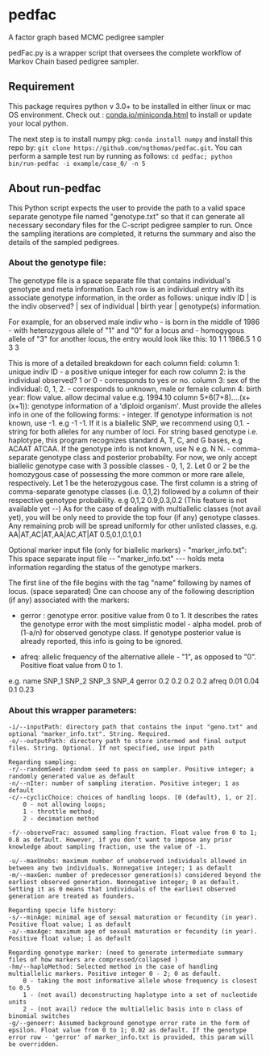 # pedfac
A factor graph based MCMC pedigree sampler

pedFac.py is a wrapper script that oversees the complete workflow of Markov Chain based pedigree sampler.

## Requirement

This package requires python v 3.0+ to be installed in either linux or mac OS environment. Check out : [conda.io/miniconda.html](conda.io/miniconda.html) to install or update your local python.

The next step is to install numpy pkg: `conda install numpy`  and install this repo by: `git clone https://github.com/ngthomas/pedfac.git`.
You can perform a sample test run by running as follows: `cd pedfac; python bin/run-pedfac -i example/case_0/ -n 5`

## About run-pedfac

This Python script expects the user to provide the path to a valid space separate genotype file named "genotype.txt" so that it can generate all necessary secondary files for the C-script pedigree sampler to run. Once the sampling iterations are completed, it returns the summary and also the details of the sampled pedigrees.

### About the genotype file:
The genotype file is a space separate file that contains individual's genotype and meta information.
Each row is an individual entry with its associate genotype information, in the order as follows: unique indiv ID | is the indiv observed? | sex of individual | birth year | genotype(s) information.

For example, for an observed male indiv who
    - is born in the middle of 1986
    - with heterozygous allele of "1" and "0" for a locus and
    - homogygous allele of "3" for another locus,
the entry would look like this: 10 1 1 1986.5 1 0 3 3

This is more of a detailed breakdown for each column field:
column 1: unique indiv ID - a positive unique integer for each row
column 2: is the individual observed? 1 or 0 - corresponds to yes or no.
column 3: sex of the individual: 0, 1, 2. - corresponds to unknown, male or female
column 4: birth year: flow value. allow decimal value e.g. 1994.10
column 5+6(7+8)....(x+(x+1)): genotype information of a 'diploid organism'. Must provide the alleles info in one of the following forms:
    - integer. If genotype information is not known, use -1. e.g -1 -1. If it is a biallelic SNP, we recommend using 0,1.
    - string for both alleles for any number of loci. For string based genotype i.e. haplotype, this program recognizes standard A, T, C, and G bases, e.g ACAAT ATCAA. If the genotype info is not known, use N e.g. N N.
    - comma-separate genotype class and posterior probabilty. For now, we only accept biallelic genotype case with 3 possible classes - 0, 1, 2. Let 0 or 2 be the homozygous case of possessing the more common or more rare allele, respectively. Let 1 be the heterozygous case. The first column is a string of comma-separate genotype classes (i.e. 0,1,2) followed by a column of their respective genotype probability.
    e.g 0,1,2 0.9,0.3,0.2
    (This feature is not available yet --) As for the case of dealing with multiallelic classes (not avail yet), you will be only need to provide the top four (if any) genotype classes. Any remaining prob will be spread uniformly for other unlisted classes,
    e.g. AA|AT,AC|AT,AA|AC,AT|AT 0.5,0.1,0.1,0.1

Optional marker input file (only for biallelic markers) - "marker_info.txt":
This space separate input file -- "marker_info.txt" --- holds meta information regarding the status of the genotype markers.

The first line of the file begins with the tag "name" following by names of locus. (space separated)
One can choose any of the following description (if any) associated with the markers:

- gerror :  genotype error. positive value from 0 to 1. It describes the rates the genotype error with the most simplistic model - alpha model. prob of (1-a/n) for observed genotype class. If genotype posterior value is already reported, this info is going to be ignored.

- afreq: allelic frequency of the alternative allele - "1", as opposed to "0". Positive float value from 0 to 1.

e.g.
name SNP_1 SNP_2 SNP_3 SNP_4
gerror 0.2 0.2 0.2 0.2
afreq 0.01 0.04 0.1 0.23

### About this wrapper parameters:

    -i/--inputPath: directory path that contains the input "geno.txt" and optional "marker_info.txt". String. Required.
    -o/--outputPath: directory path to store intermed and final output files. String. Optional. If not specified, use input path

    Regarding sampling:
    -r/--randomSeed: random seed to pass on sampler. Positive integer; a randomly generated value as default
    -n/--nIter: number of sampling iteration. Positive integer; 1 as default
    -c/--cyclicChoice: choices of handling loops. [0 (default), 1, or 2].
        0 - not allowing loops;
        1 - throttle method;
        2 - decimation method

    -f/--observeFrac: assumed sampling fraction. Float value from 0 to 1; 0.8 as default. However, if you don't want to impose any prior knowledge about sampling fraction, use the value of -1.

    -u/--maxUnobs: maximum number of unobserved individuals allowed in between any two individuals. Nonnegative integer; 1 as default
    -m/--maxGen: number of predecessor generation(s) considered beyond the earliest observed generation. Nonnegative integer; 0 as default. Setting it as 0 means that individuals of the earliest observed generation are treated as founders.

    Regarding specie life history:
    -s/--minAge: minimal age of sexual maturation or fecundity (in year). Positive float value; 1 as default
    -a/--maxAge: maximum age of sexual maturation or fecundity (in year). Positive float value; 1 as default

    Regarding genotype marker: (need to generate intermediate summary files of how markers are compressed/collapsed )
    -hm/--haploMethod: Selected method in the case of handling multiallelic markers. Positive integer 0 - 2; 0 as default.
        0 - taking the most informative allele whose frequency is closest to 0.5
        1 - (not avail) deconstructing haplotype into a set of nucleotide units
        2 - (not avail) reduce the multiallelic basis into n class of binomial switches
    -g/--genoerr: Assumed background genotype error rate in the form of epsilon. Float value from 0 to 1; 0.02 as default. If the genotype error row - 'gerror' of marker_info.txt is provided, this param will be overridden.

